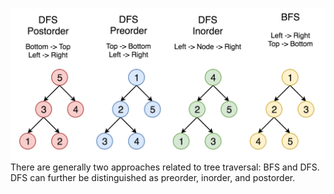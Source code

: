 ![alt text](assets/tree_traversal.png "Tree Traversal")
There are generally two approaches related to tree traversal: BFS and DFS. DFS can further be distinguished as preorder, inorder, and postorder.
